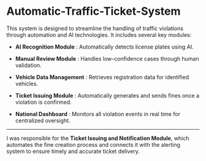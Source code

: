 # Automatic-Traffic-Ticket-System

This system is designed to streamline the handling of traffic violations through automation and AI technologies. It includes several key modules:

- **AI Recognition Module** : Automatically detects license plates using AI.

- **Manual Review Module** : Handles low-confidence cases through human validation.

- **Vehicle Data Management**  : Retrieves registration data for identified vehicles.

- **Ticket Issuing Module**  : Automatically generates and sends fines once a violation is confirmed.

- **National Dashboard**  : Monitors all violation events in real time for centralized oversight.

---

I was responsible for the **Ticket Issuing and Notification Module**, which automates the fine creation process and connects it with the alerting system to ensure timely and accurate ticket delivery.
